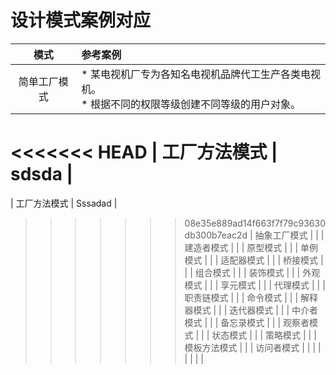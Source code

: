 # 设计模式案例对应

|     模式     | 参考案例                                                     |
| :----------: | :----------------------------------------------------------- |
| 简单工厂模式 | * 某电视机厂专为各知名电视机品牌代工生产各类电视机。<br/>* 根据不同的权限等级创建不同等级的用户对象。 |
<<<<<<< HEAD
| 工厂方法模式 | sdsda                                                        |
=======
| 工厂方法模式 | Sssadad                                                      |
>>>>>>> 08e35e889ad14f663f7f79c93630db300b7eac2d
| 抽象工厂模式 |                                                              |
|  建造者模式  |                                                              |
|   原型模式   |                                                              |
|   单例模式   |                                                              |
|  适配器模式  |                                                              |
|   桥接模式   |                                                              |
|   组合模式   |                                                              |
|   装饰模式   |                                                              |
|   外观模式   |                                                              |
|   享元模式   |                                                              |
|   代理模式   |                                                              |
|  职责链模式  |                                                              |
|   命令模式   |                                                              |
|  解释器模式  |                                                              |
|  迭代器模式  |                                                              |
|  中介者模式  |                                                              |
|  备忘录模式  |                                                              |
|  观察者模式  |                                                              |
|   状态模式   |                                                              |
|   策略模式   |                                                              |
| 模板方法模式 |                                                              |
|  访问者模式  |                                                              |
|              |                                                              |
|              |                                                              |

